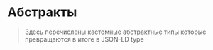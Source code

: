 # Абстракты
> Здесь перечислены кастомные абстрактные типы которые превращаются в итоге в JSON-LD type
